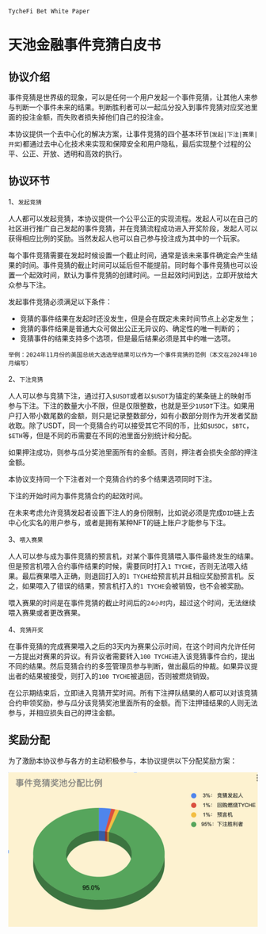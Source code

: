 `TycheFi Bet White Paper`

# 天池金融事件竞猜白皮书

## 协议介绍

事件竞猜是世界级的现象，可以是任何一个用户发起一个事件竞猜，让其他人来参与判断一个事件未来的结果。判断胜利者可以一起瓜分投入到事件竞猜对应奖池里面的投注金额，而失败者损失掉他们自己的投注金。

本协议提供一个去中心化的解决方案，让事件竞猜的四个基本环节(`发起|下注|赛果|开奖`)都通过去中心化技术来实现和保障安全和用户隐私，最后实现整个过程的公平、公正、开放、透明和高效的执行。

## 协议环节

1、`发起竞猜`

人人都可以发起竞猜，本协议提供一个公平公正的实现流程。发起人可以在自己的社区进行推广自己发起的事件竞猜，并在竞猜流程成功进入开奖阶段，发起人可以获得相应比例的奖励。当然发起人也可以自己参与投注成为其中的一个玩家。

每个事件竞猜需要在发起时候设置一个截止时间，通常是该未来事件确定会产生结果的时间。事件竞猜的截止时间可以延后但不能提前。同时每个事件竞猜也可以设置一个起效时间，默认为事件竞猜的创建时间。一旦起效时间到达，立即开放给大众参与下注。

发起事件竞猜必须满足以下条件：

- 竞猜的事件结果在发起时还没发生，但是会在既定未来时间节点上必定发生；
- 竞猜的事件结果是普通大众可做出公正无异议的、确定性的唯一判断的；
- 竞猜事件的结果支持多个选项，但是最后结果必须是其中的唯一选项。

```
举例：2024年11月份的美国总统大选选举结果可以作为一个事件竞猜的范例（本文在2024年10月编写）
```

2、`下注竞猜`

人人可以参与竞猜下注，通过打入`$USDT`或者以`$USDT`为锚定的某条链上的映射币参与下注。下注的数量大小不限，但是仅限整数，也就是至少`1USDT`下注。如果用户打入带小数尾数的金额，则只是记录整数部分，如有小数部分则作为开发者奖励收取。除了USDT，同一个竞猜合约可以接受其它不同的币，比如`$USDC`，`$BTC`，`$ETH`等，但是不同的币需要在不同的池里面分别统计和分配。

如果押注成功，则参与瓜分奖池里面所有的金额。否则，押注者会损失全部的押注金额。

本协议支持同一个下注者对一个竞猜合约的多个结果选项同时下注。

下注的开始时间为事件竞猜合约的起效时间。

在未来考虑允许竞猜发起者设置下注人的身份限制，比如说必须是完成`DID`链上去中心化实名的用户参与，或者是拥有某种NFT的链上账户才能参与下注。

3、`喂入赛果`

人人可以参与成为事件竞猜的预言机，对某个事件竞猜喂入事件最终发生的结果。但是预言机喂入合约事件结果的时候，需要同时打入`1 TYCHE`，否则无法喂入结果。最后赛果喂入正确，则退回打入的`1 TYCHE`给预言机并且相应奖励预言机。反之，如果喂入了错误的结果，预言机打入的`1 TYCHE`会被销毁，也不会被奖励。

喂入赛果的时间是在事件竞猜的截止时间后的`24小时`内，超过这个时间，无法继续喂入赛果或者更改赛果。

4、`竞猜开奖`

在事件竞猜的完成赛果喂入之后的3天内为赛果公示时间，在这个时间内允许任何一方提出对赛果的异议。有异议者需要转入`100 TYCHE`进入该竞猜事件合约，提出不同的结果。然后竞猜合约的多签管理员参与判断，做出最后的仲裁。如果异议提出者的结果被接受，则打入的`100 TYCHE`被退回，否则被燃烧销毁。

在公示期结束后，立即进入竞猜开奖时间。所有下注押队结果的人都可以对该竞猜合约申领奖励，参与瓜分该竞猜奖池里面所有的金额。而下注押错结果的人则无法参与，并相应损失自己的押注金额。

## 奖励分配

为了激励本协议参与各方的主动积极参与，本协议提供以下分配奖励方案：
<p align="center">
<img width="640" src="../resources/bet_reward_distribution_ratio.png" />
</p>